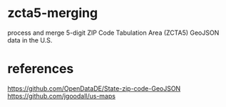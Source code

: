 # zcta5-merging
process and merge 5-digit ZIP Code Tabulation Area (ZCTA5) GeoJSON data in the U.S.

# references
https://github.com/OpenDataDE/State-zip-code-GeoJSON
https://github.com/jgoodall/us-maps

